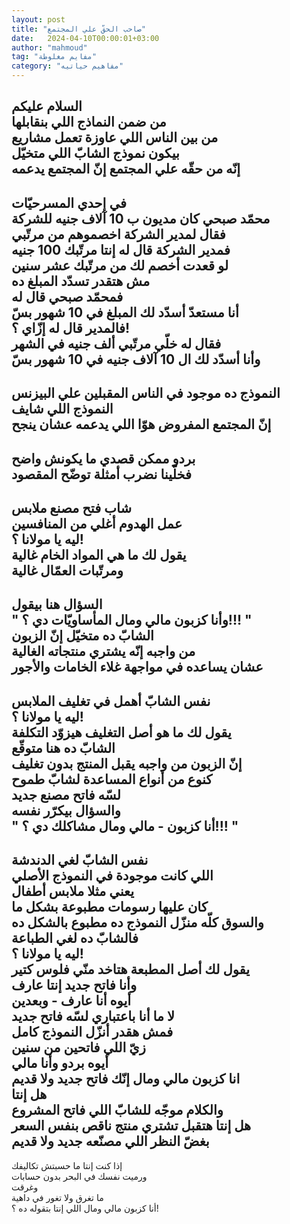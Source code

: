 ```yaml
---
layout: post
title: "صاحب الحقّ علي المجتمع"
date:   2024-04-10T00:00:01+03:00
author: "mahmoud"
tag: "مفايم مغلوطة"
category: "مفاهيم حياتيه"
---
```



السلام عليكم  
من ضمن النماذج اللي بنقابلها  
من بين الناس اللي عاوزة تعمل مشاريع  
بيكون نموذج الشابّ اللي متخيّل  
إنّه من حقّه علي المجتمع إنّ المجتمع يدعمه  
-  
في إحدي المسرحيّات  
محمّد صبحي كان مديون ب 10 آلاف جنيه للشركة  
فقال لمدير الشركة اخصموهم من مرتّبي  
فمدير الشركة قال له إنتا مرتّبك 100 جنيه  
لو قعدت أخصم لك من مرتّبك عشر سنين  
مش هتقدر تسدّد المبلغ ده  
فمحمّد صبحي قال له  
أنا مستعدّ أسدّد لك المبلغ في 10 شهور بسّ  
فالمدير قال له إزّاي ؟!  
فقال له خلّي مرتّبي ألف جنيه في الشهر  
وأنا أسدّد لك ال 10 آلاف جنيه في 10 شهور بسّ  
-  
النموذج ده موجود في الناس المقبلين علي البيزنس  
النموذج اللي شايف  
إنّ المجتمع المفروض هوّا اللي يدعمه عشان ينجح  
-  
بردو ممكن قصدي ما يكونش واضح  
فخلّينا نضرب أمثلة توضّح المقصود  
-  
شاب فتح مصنع ملابس  
عمل الهدوم أغلي من المنافسين  
ليه يا مولانا ؟!  
يقول لك ما هي المواد الخام غالية  
ومرتّبات العمّال غالية  
-  
السؤال هنا بيقول  
" وأنا كزبون مالي ومال المأساويّات دي ؟!!! "  
الشابّ ده متخيّل إنّ الزبون  
من واجبه إنّه يشتري منتجاته الغالية  
عشان يساعده في مواجهة غلاء الخامات والأجور  
-  
نفس الشابّ أهمل في تغليف الملابس  
ليه يا مولانا ؟!  
يقول لك ما هو أصل التغليف هيزوّد التكلفة  
الشابّ ده هنا متوقّع  
إنّ الزبون من واجبه يقبل المنتج بدون تغليف  
كنوع من أنواع المساعدة لشابّ طموح  
لسّه فاتح مصنع جديد  
والسؤال بيكرّر نفسه  
" أنا كزبون - مالي ومال مشاكلك دي ؟!!! "  
-  
نفس الشابّ لغي الدندشة  
اللي كانت موجودة في النموذج الأصلي  
يعني مثلا ملابس أطفال  
كان عليها رسومات مطبوعة بشكل ما  
والسوق كلّه منزّل النموذج ده مطبوع بالشكل ده  
فالشابّ ده لغي الطباعة  
ليه يا مولانا ؟!  
يقول لك أصل المطبعة هتاخد منّي فلوس كتير  
وأنا فاتح جديد إنتا عارف  
أيوه أنا عارف - وبعدين  
لا ما أنا باعتباري لسّه فاتح جديد  
فمش هقدر أنزّل النموذج كامل  
زيّ اللي فاتحين من سنين  
أيوه بردو وأنا مالي  
انا كزبون مالي ومال إنّك فاتح جديد ولا قديم  
هل إنتا  
والكلام موجّه للشابّ اللي فاتح المشروع  
هل إنتا هتقبل تشتري منتج ناقص بنفس السعر  
بغضّ النظر اللي مصنّعه جديد ولا قديم  
-  
إذا كنت إنتا ما حسبتش تكاليفك  
ورميت نفسك في البحر بدون حسابات  
وغرقت  
ما تغرق ولا تغور في داهية  
أنا كزبون مالي ومال اللي إنتا بتقوله ده ؟!
